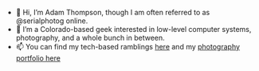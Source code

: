 - 👋 Hi, I’m Adam Thompson, though I am often referred to as @serialphotog online. 
- 👀 I’m a Colorado-based geek interested in low-level computer systems, photography, and a whole bunch in between.
- 📫 You can find my tech-based ramblings [here](https://hackeradam.com) and my [photography portfolio here](https://adamthompsonphoto.com)
